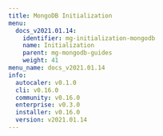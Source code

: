 ```yaml
---
title: MongoDB Initialization
menu:
  docs_v2021.01.14:
    identifier: mg-initialization-mongodb
    name: Initialization
    parent: mg-mongodb-guides
    weight: 41
menu_name: docs_v2021.01.14
info:
  autocaler: v0.1.0
  cli: v0.16.0
  community: v0.16.0
  enterprise: v0.3.0
  installer: v0.16.0
  version: v2021.01.14
---
```


